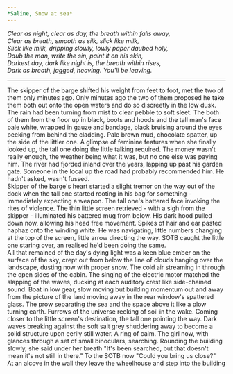 ```yaml
---
*Saline, Snow at sea*
---
```

*Clear as night, clear as day, the breath within falls away,*<br>
*Clear as breath, smooth as silk, slick like milk,*<br>
*Slick like milk, dripping slowly, lowly paper daubed holy,*<br>
*Daub the man, write the sin, paint it on his skin,*<br>
*Darkest day, dark like night is, the breath within rises,*<br>
*Dark as breath, jagged, heaving. You'll be leaving.*<br>

---
The skipper of the barge shifted his weight from feet to foot, met the two of them only minutes ago.
Only minutes ago the two of them proposed he take them both out onto the open waters and do so
discreetly in the low dusk. The rain had been turning from mist to clear pebble to soft sleet. The
both of them from the floor up in black, boots and hoods and the tall man's face pale white, wrapped
in gauze and bandage, black bruising around the eyes peeking from behind the cladding. Pale brown
mud, chocolate spatter, up the side of the littler one. A glimpse of feminine features when she
finally looked up, the tall one doing the little talking required. The money wasn't really enough,
the weather being what it was, but no one else was paying him. The river had fjorded inland over the
years, lapping up past his garden gate. Someone in the local up the road had probably recommended
him. He hadn't asked, wasn't fussed. <br>
Skipper of the barge's heart started a slight tremor on the way out of the dock when the tall one
started rooting in his bag for something - immediately expecting a weapon. The tall one's battered
face invoking the rites of violence. The thin little screen retrieved - with a sigh from
the skipper - illuminated his battered mug from below. His dark hood pulled down now, allowing his
head free movement. Spikes of hair and ear pasted haphaz onto the winding white. He was navigating,
little numbers changing at the top of the screen, little arrow directing the way. SOTB caught the
little one staring over, an realised he'd been doing the same. <br>
All that remained of the day's dying light was a keen blue ember on the surface of the sky, crept
out from below the line of clouds hanging over the landscape, dusting now with proper snow. The cold
air streaming in through the open sides of the cabin. The singing of the electric motor matched the
slapping of the waves, ducking at each auditory crest like side-chained sound. Boat in low gear,
slow moving but building momentum out and away from the picture of the land moving away in the rear
window's spattered glass. The prow separating the sea and the space above it like a plow turning
earth. Furrows of the universe reeking of soil in the wake. Coming closer to the little screen's
destination, the tall one pointing the way. Dark waves breaking against the soft salt grey
shuddering away to become a solid structure upon eerily still water. A ring of calm. The girl now,
with glances through a set of small binoculars, searching. Rounding the building slowly, she said
under her breath "It's been searched, but that doesn't mean it's not still in there." To the SOTB
now "Could you bring us close?" <br>
At an alcove in the wall they leave the wheelhouse and step into the building

